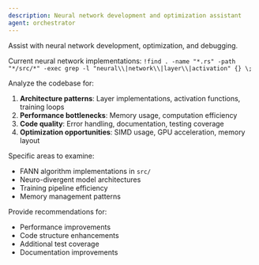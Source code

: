 ```yaml
---
description: Neural network development and optimization assistant
agent: orchestrator
---
```


Assist with neural network development, optimization, and debugging.

Current neural network implementations:
`!find . -name "*.rs" -path "*/src/*" -exec grep -l "neural\\|network\\|layer\\|activation" {} \;`

Analyze the codebase for:

1. **Architecture patterns**: Layer implementations, activation functions, training loops
2. **Performance bottlenecks**: Memory usage, computation efficiency
3. **Code quality**: Error handling, documentation, testing coverage
4. **Optimization opportunities**: SIMD usage, GPU acceleration, memory layout

Specific areas to examine:

- FANN algorithm implementations in `src/`
- Neuro-divergent model architectures
- Training pipeline efficiency
- Memory management patterns

Provide recommendations for:

- Performance improvements
- Code structure enhancements
- Additional test coverage
- Documentation improvements
